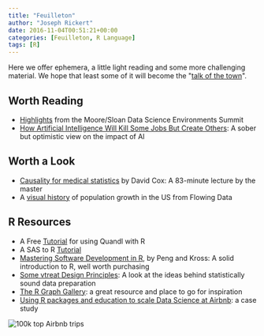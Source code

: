 ```yaml
---
title: "Feuilleton"
author: "Joseph Rickert"
date: 2016-11-04T00:51:21+00:00
categories: [Feuilleton, R Language]
tags: [R]
---
```


Here we offer ephemera, a little light reading and some more challenging material. We hope that least some of it will become the "[talk of the town](https://en.wikipedia.org/wiki/Feuilleton)".

## Worth Reading

- [Highlights](http://www.askaswiss.com/2016/10/highlights-msdse-2016.html) from the Moore/Sloan Data Science Environments Summit
- [How Artificial Intelligence Will Kill Some Jobs But Create Others](http://fortune.com/2016/10/12/artificial-intelligence-jobs/): A sober but optimistic view on the impact of AI

## Worth a Look

- [Causality for medical statistics](https://www.youtube.com/watch?v=sMC138BNpQY) by David Cox: A 83-minute lecture by the master
- A [visual history](http://flowingdata.com/2016/11/02/two-centuries-of-population-animated/) of population growth in the US from Flowing Data

## R Resources

- A Free [Tutorial](https://blog.quandl.com/quandl-data-using-r-online-tutorial) for using Quandl with R
- A SAS to R [Tutorial](https://gallery.cortanaintelligence.com/Notebook/SAS-to-R-Tutorial-Part-1-1)
- [Mastering Software Development in R](https://leanpub.com/msdr), by Peng and Kross: A solid introduction to R, well worth purchasing
- [Some vtreat Design Principles](http://www.win-vector.com/blog/2016/11/some-vtreat-design-principles/): A look at the ideas behind statistically sound data preparation
- [The R Graph Gallery](http://www.r-graph-gallery.com/): a great resource and place to go for inspiration
- [Using R packages and education to scale Data Science at Airbnb](https://medium.com/airbnb-engineering/using-r-packages-and-education-to-scale-data-science-at-airbnb-906faa58e12d#.7mdu3xv0j): a case study

![100k top Airbnb trips](https://cdn-images-1.medium.com/max/2000/1*BTMbVFh_hziJJcaQ7TBRwg.png)
